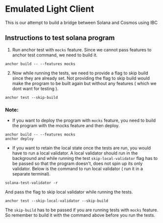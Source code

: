 # Emulated Light Client

This is our attempt to build a bridge between Solana and Cosmos using IBC

## Instructions to test solana program

1. Run anchor test with `mocks` feature. Since we cannot pass features to anchor test command, we need to build it.
```
anchor build -- --features mocks
```

2. Now while running the tests, we need to provide a flag to skip build since they are already set. Not providing the flag to skip build would make the program to be built again but without any features ( which we dont want for testing ).
```
anchor test --skip-build
```

### Note:
- If you want to deploy the program with `mocks` feature, you need to build the program with the mocks feature and then deploy.
```
anchor build -- --features mocks
anchor deploy
```
- If you want to retain the local state once the tests are run, you would have to run a local validator. A local validator should run in the background and while running the test `skip-local-validator` flag has to be passed so that the program doesn't, does not spin up its only validator.
Below is the command to run local validator ( run it in a separate terminal).
```
solana-test-validator -r
```
And pass the flag to skip local validator while running the tests.
```
anchor test --skip-local-validator --skip-build
```
The `skip-build` has to be passed if you are running tests with `mocks` feature. So remember to build it with the command above before you run the tests.
